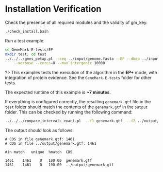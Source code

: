 # Installation Verification

Check the presence of all required modules and the validity of gm_key:

```bash
./check_install.bash
```

Run a test example:

```bash
cd GeneMark-E-tests/EP
mkdir test; cd test
../../../gmes_petap.pl --seq ../input/genome.fasta --EP --dbep ../input/proteins.fasta \
    --verbose --cores=8 --max_intergenic 10000
```

?> This examples tests the execution of the algorithm in the **EP+** mode, with integration of protein evidence. See the `GeneMark-E-tests` folder for other tests.

The expected runtime of this example is **~7 minutes**.

If everything is configured correctly, the resulting `genemark.gtf` file  in the `test` folder should match the contents of the `genemark.gtf` in the `output` folder. This can be checked by running the following command:

```bash
../../../compare_intervals_exact.pl  --f1 genemark.gtf  --f2 ../output/genemark.gtf  --v
```

The output should look as follows:

```
# CDS in file genemark.gtf: 1461
# CDS in file ../output/genemark.gtf: 1461

#in match   unique  %match  CDS

1461    1461    0   100.00  genemark.gtf
1461    1461    0   100.00  ../output/genemark.gtf
```